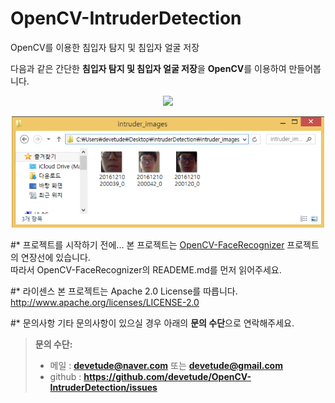 # OpenCV-IntruderDetection
OpenCV를 이용한 침입자 탐지 및 침입자 얼굴 저장

다음과 같은 간단한 **침입자 탐지 및 침입자 얼굴 저장**을 **OpenCV**를 이용하여 만들어봅니다.

<p align="center">
  <img src="https://github.com/devetude/OpenCV-IntruderDetection/blob/master/images/play.gif?raw=true" width="500"/>
</p>
<p align="center">
  <img src="https://github.com/devetude/OpenCV-IntruderDetection/blob/master/images/intruder_image_example.png?raw=true" width="500"/>
</p>

#* 프로젝트를 시작하기 전에...
본 프로젝트는 [OpenCV-FaceRecognizer](https://github.com/devetude/OpenCV-FaceRecognizer) 프로젝트의 연장선에 있습니다.<br>
따라서 OpenCV-FaceRecognizer의 READEME.md를 먼저 읽어주세요.

#* 라이센스
본 프로젝트는 Apache 2.0 License를 따릅니다. http://www.apache.org/licenses/LICENSE-2.0

#* 문의사항
기타 문의사항이 있으실 경우 아래의 **문의 수단**으로 연락해주세요.
> **문의 수단:**
> - 메일 : **devetude@naver.com** 또는 **devetude@gmail.com**
> - github : **https://github.com/devetude/OpenCV-IntruderDetection/issues**
